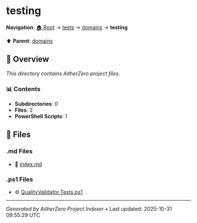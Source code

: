# testing

**Navigation**: [🏠 Root](../../../index.md) → [tests](../../index.md) → [domains](../index.md) → **testing**

⬆️ **Parent**: [domains](../index.md)

## 📖 Overview

*This directory contains AitherZero project files.*

### 📊 Contents

- **Subdirectories**: 0
- **Files**: 2
- **PowerShell Scripts**: 1

## 📄 Files

### .md Files

- 📝 [index.md](./index.md)

### .ps1 Files

- ⚙️ [QualityValidator.Tests.ps1](./QualityValidator.Tests.ps1)

---

*Generated by AitherZero Project Indexer* • Last updated: 2025-10-31 09:55:29 UTC

